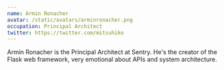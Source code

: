 ```yaml
---
name: Armin Ronacher
avatar: /static/avatars/arminronacher.png
occupation: Principal Architect
twitter: https://twitter.com/mitsuhiko
---
```


Armin Ronacher is the Principal Architect at Sentry. He's the creator of the Flask web framework, very emotional about APIs and system architecture.
